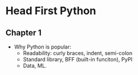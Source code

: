 # Head First Python

## Chapter 1

- Why Python is popular:
  - Readability: curly braces, indent, semi-colon
  - Standard library, BFF (built-in funciton), PyPI
  - Data, ML.